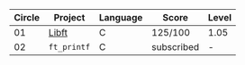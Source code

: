 | Circle | Project     | Language | Score    | Level |
|--------|------------|----------|----------|-------|
| 01     | [Libft](https://github.com/RoDNes-root/42cursus/tree/main/libft)    | C        | 125/100  | 1.05  |
| 02     | `ft_printf`| C        | subscribed | -    |

